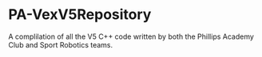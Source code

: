# PA-VexV5Repository
A complilation of all the V5 C++ code written by both the Phillips Academy Club and Sport Robotics teams.
